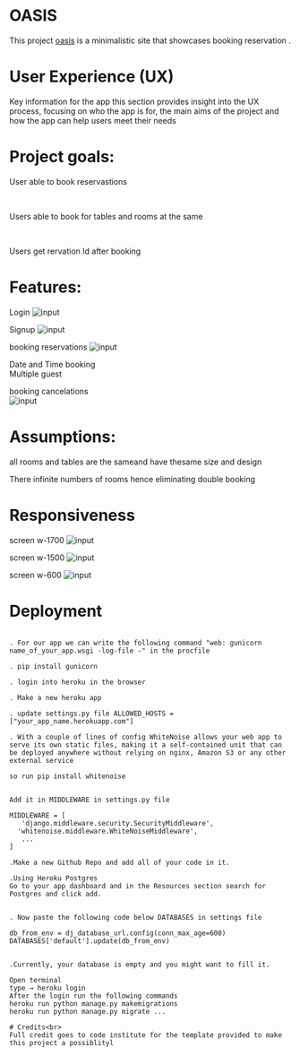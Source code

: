 # OASIS
This project [oasis](https://reservebooking-f88a92f8cf30.herokuapp.com/) is a minimalistic site that showcases booking reservation . 
<!-- ![home](/assets/images/finterface.png) -->
# User Experience (UX)
Key information for the app
this section provides insight into the UX process, focusing on who the app is for, the main aims of the project and how the app can help users meet their needs
<!-- 
![exit](/assets/images/exit.png) -->

# Project goals:<br>
 User able to book reservastions
<!-- ![input](/assets/images/inputinterface.png)  -->
<br>

Users able to book for tables and rooms at the same
<!-- ![option](/assets/images/priceoption.png) -->
<br>

Users get rervation Id after booking

# Features:<br>
Login
![input](assets/1705656646441.png) <br>

Signup
![input](assets/1705656564950.png) <br>

booking reservations
![input](assets/1705656725812.png) <br>

   Date and Time booking<br>
   Multiple guest<br>


booking cancelations<br>
![input](assets/1705656799278.png) <br>


# Assumptions:<br>
all rooms and tables are the sameand have thesame size and design
<br>

There infinite numbers of rooms hence eliminating double booking
<br>



# Responsiveness<br>

screen w-1700
![input](assets/1706248149105.png) <br>



screen w-1500
![input](assets/1706248200995.png) <br>

screen w-600
![input](assets/1706248224114.png) <br>







# Deployment<br>
``` make a new file name Procfile and do not put any extension in it. It is a file required by Heroku

. For our app we can write the following command "web: gunicorn name_of_your_app.wsgi -log-file -" in the procfile

. pip install gunicorn

. login into heroku in the browser

. Make a new heroku app

. update settings.py file ALLOWED_HOSTS = ["your_app_name.herokuapp.com"]

. With a couple of lines of config WhiteNoise allows your web app to serve its own static files, making it a self-contained unit that can be deployed anywhere without relying on nginx, Amazon S3 or any other external service

so run pip install whitenoise


Add it in MIDDLEWARE in settings.py file

MIDDLEWARE = [
   'django.middleware.security.SecurityMiddleware',
  'whitenoise.middleware.WhiteNoiseMiddleware',
   ...
]

.Make a new Github Repo and add all of your code in it.

.Using Heroku Postgres
Go to your app dashboard and in the Resources section search for Postgres and click add.


. Now paste the following code below DATABASES in settings file

db_from_env = dj_database_url.config(conn_max_age=600)
DATABASES['default'].update(db_from_env)


.Currently, your database is empty and you might want to fill it.

Open terminal
type → heroku login
After the login run the following commands
heroku run python manage.py makemigrations
heroku run python manage.py migrate ...

# Credits<br>
Full credit goes to code institute for the template provided to make this project a possiblityl



